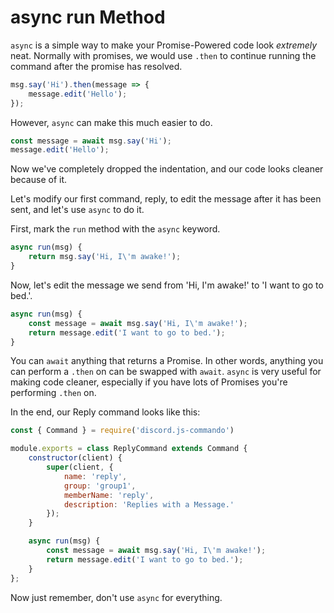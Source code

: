 # async run Method

`async` is a simple way to make your Promise-Powered code look _extremely_ neat. Normally with promises, we would use `.then` to continue running the command after the promise has resolved.

```js
msg.say('Hi').then(message => {
    message.edit('Hello');
});
```

However, `async` can make this much easier to do.

```js
const message = await msg.say('Hi');
message.edit('Hello');
```

Now we've completely dropped the indentation, and our code looks cleaner because of it.

Let's modify our first command, reply, to edit the message after it has been sent, and let's use `async` to do it.

First, mark the `run` method with the `async` keyword.

```js
async run(msg) {
    return msg.say('Hi, I\'m awake!');
}
```

Now, let's edit the message we send from 'Hi, I'm awake!' to 'I want to go to bed.'.

```js
async run(msg) {
    const message = await msg.say('Hi, I\'m awake!');
    return message.edit('I want to go to bed.');
}
```

You can `await` anything that returns a Promise. In other words, anything you can perform a `.then` on can be swapped with `await`. `async` is very useful for making code cleaner, especially if you have lots of Promises you're performing `.then` on.

In the end, our Reply command looks like this:

```js
const { Command } = require('discord.js-commando')

module.exports = class ReplyCommand extends Command {
    constructor(client) {
        super(client, {
            name: 'reply',
            group: 'group1',
            memberName: 'reply',
            description: 'Replies with a Message.'
        });
    }

    async run(msg) {
        const message = await msg.say('Hi, I\'m awake!');
        return message.edit('I want to go to bed.');
    }
};
```

Now just remember, don't use `async` for everything.

